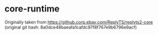 # core-runtime

Originally taken from https://github.corp.ebay.com/ReplyTS/replyts2-core
(original git hash: 8a0dce48baeafa1cafdc97f8f767e9b6796e9acf)
